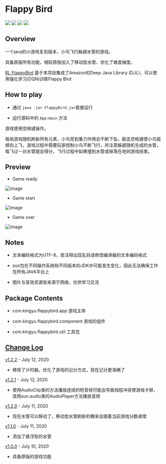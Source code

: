 # Flappy Bird
![](https://img.shields.io/badge/jdk-1.8.0-FFB6C1.svg?&logo=github)
![](https://img.shields.io/github/v/release/kingyuluk/FlappyBird?color=FFB6C1&logo=github)
![](https://img.shields.io/github/license/kingyuluk/FlappyBird?color=FFB6C1&logo=github)
![](https://img.shields.io/github/repo-size/kingyuluk/FlappyBird?color=FFB6C1&logo=github)

## Overview

一个java的小游戏复刻版本，小鸟飞行躲避水管的游戏。

具备原版所有功能，相较原版加入了移动型水管、优化了难度梯度。

[RL FlappyBird](https://github.com/kingyuluk/RL-FlappyBird)
基于本项目集成了Amazon的Deep Java Library (DJL)，可以使用强化学习(DQN)训练Flappy Bird

## How to play

* 通过 ```java -jar FlappyBird.jar```直接运行

* 运行源码中的 ```App:main``` 方法

游戏使用空格键操作。

每局游戏随机刷新所有元素，小鸟受到重力作用会不断下坠，敲击空格键使小鸟振翅向上飞，游戏过程中需要玩家控制小鸟不断飞行，并注意躲避随机生成的水管，每飞过一对水管就会得分，飞行过程中如果撞到水管或掉落在地则游戏结束。


## Preview

* Game ready

![image](https://github.com/kingyuluk/FlappyBird/blob/master/resources/readme_img/start.png)

* Game start

![image](https://github.com/kingyuluk/FlappyBird/blob/master/resources/readme_img/play.gif)

* Game over

![image](https://github.com/kingyuluk/FlappyBird/blob/master/resources/readme_img/over.png)

## Notes

* 文本编码格式为UTF-8，若注释出现乱码请修改编译器的文本编码格式

* sun包在不同操作系统和不同版本的JDK中可能发生变化，因此无法确保工作在所有JAVA平台上

* 图片与音效资源皆来源于网络，仅供学习交流

## Package Contents
* com.kingyu.flappybird.app    游戏主体

* com.kingyu.flappybird.component   游戏的组件

* com.kingyu.flappybird.util   工具包

## [Change Log](https://github.com/kingyuluk/FlappyBird/blob/master/CHANGELOG.md)

[v1.2.2](https://github.com/kingyuluk/FlappyBird/tree/33ad51a97bcb6c2adce3fc944fa5aea00d210198) - July 12, 2020
* 移除了计时器，优化了游戏的记分方式，现在记分更准确了

[v1.2.1](https://github.com/kingyuluk/FlappyBird/tree/9429be613a21752d2c61e38ca7df87fb4a0b51b9) - July 12, 2020
* 使用AudioClip类的方法播放连续的短音频可能会导致线程冲突使游戏卡顿，改用sun.audio类的AudioPlayer方法播放音频
  
[v1.2.0](https://github.com/kingyuluk/FlappyBird/tree/ab33686c8c2ace54da3ddffe220b40a33100989f) - July 11, 2020
* 现在水管可以移动了，移动型水管刷新的概率会随着当前游戏分数递增

[v1.1.0](https://github.com/kingyuluk/FlappyBird/tree/074595b3408a1323b41226d4b4259c6aff696888) - July 11, 2020
* 添加了悬浮型的水管

[v1.0.0](https://github.com/kingyuluk/FlappyBird/tree/d158fa5ca5927e1febcd460e8d61b5a16756c761) - July 10, 2020
* 具备原版的游戏功能
